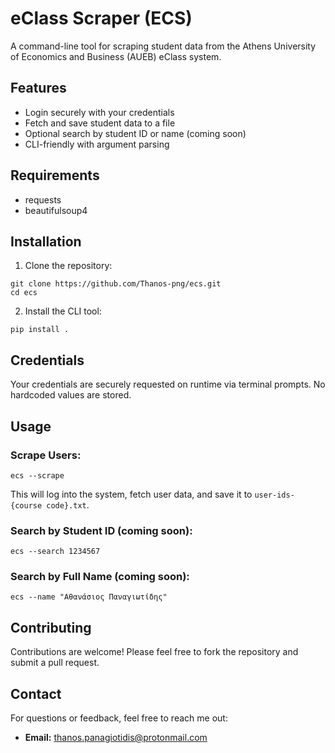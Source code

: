 # eClass Scraper (ECS)
A command-line tool for scraping student data from the Athens University of Economics and Business (AUEB) eClass system.

## Features
* Login securely with your credentials
* Fetch and save student data to a file
* Optional search by student ID or name (coming soon)
* CLI-friendly with argument parsing

## Requirements
* requests
* beautifulsoup4

## Installation
1. Clone the repository:

```
git clone https://github.com/Thanos-png/ecs.git
cd ecs
```

2. Install the CLI tool:

```
pip install .
```

## Credentials
Your credentials are securely requested on runtime via terminal prompts. No hardcoded values are stored.

## Usage
### Scrape Users:
```
ecs --scrape
```
This will log into the system, fetch user data, and save it to ```user-ids-{course code}.txt```.

### Search by Student ID (coming soon):
```
ecs --search 1234567
```

### Search by Full Name (coming soon):
```
ecs --name "Αθανάσιος Παναγιωτίδης"
```

## Contributing
Contributions are welcome! Please feel free to fork the repository and submit a pull request.

## Contact
For questions or feedback, feel free to reach me out:
* **Email:** thanos.panagiotidis@protonmail.com

